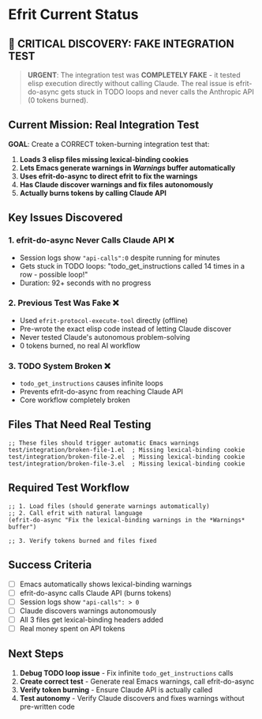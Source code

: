# Efrit Current Status

## 🚨 **CRITICAL DISCOVERY: FAKE INTEGRATION TEST**

> **URGENT**: The integration test was **COMPLETELY FAKE** - it tested elisp execution directly without calling Claude. The real issue is efrit-do-async gets stuck in TODO loops and never calls the Anthropic API (0 tokens burned).

## Current Mission: Real Integration Test

**GOAL**: Create a CORRECT token-burning integration test that:

1. **Loads 3 elisp files missing lexical-binding cookies**
2. **Lets Emacs generate warnings in *Warnings* buffer automatically** 
3. **Uses efrit-do-async to direct efrit to fix the warnings**
4. **Has Claude discover warnings and fix files autonomously**  
5. **Actually burns tokens by calling Claude API**

## Key Issues Discovered

### 1. efrit-do-async Never Calls Claude API ❌
- Session logs show `"api-calls":0` despite running for minutes
- Gets stuck in TODO loops: "todo_get_instructions called 14 times in a row - possible loop!"
- Duration: 92+ seconds with no progress

### 2. Previous Test Was Fake ❌ 
- Used `efrit-protocol-execute-tool` directly (offline)
- Pre-wrote the exact elisp code instead of letting Claude discover
- Never tested Claude's autonomous problem-solving
- 0 tokens burned, no real AI workflow

### 3. TODO System Broken ❌
- `todo_get_instructions` causes infinite loops
- Prevents efrit-do-async from reaching Claude API
- Core workflow completely broken

## Files That Need Real Testing

```elisp
;; These files should trigger automatic Emacs warnings
test/integration/broken-file-1.el  ; Missing lexical-binding cookie
test/integration/broken-file-2.el  ; Missing lexical-binding cookie  
test/integration/broken-file-3.el  ; Missing lexical-binding cookie
```

## Required Test Workflow

```elisp
;; 1. Load files (should generate warnings automatically)
;; 2. Call efrit with natural language
(efrit-do-async "Fix the lexical-binding warnings in the *Warnings* buffer")

;; 3. Verify tokens burned and files fixed
```

## Success Criteria

- [ ] Emacs automatically shows lexical-binding warnings
- [ ] efrit-do-async calls Claude API (burns tokens)  
- [ ] Session logs show `"api-calls": > 0`
- [ ] Claude discovers warnings autonomously
- [ ] All 3 files get lexical-binding headers added
- [ ] Real money spent on API tokens

## Next Steps

1. **Debug TODO loop issue** - Fix infinite `todo_get_instructions` calls
2. **Create correct test** - Generate real Emacs warnings, call efrit-do-async
3. **Verify token burning** - Ensure Claude API is actually called
4. **Test autonomy** - Verify Claude discovers and fixes warnings without pre-written code
